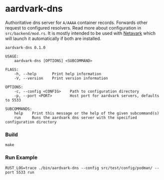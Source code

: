 # aardvark-dns

Authoritative dns server for `A/AAAA` container records. Forwards other request to configured resolvers.
Read more about configuration in `src/backend/mod.rs`. It is mostly intended to be used with
[Netavark](https://github.com/containers/netavark/) which will launch it automatically if both are
installed.

```console
aardvark-dns 0.1.0

USAGE:
    aardvark-dns [OPTIONS] <SUBCOMMAND>

FLAGS:
    -h, --help       Print help information
    -V, --version    Print version information

OPTIONS:
    -c, --config <CONFIG>    Path to configuration directory
    -p, --port <PORT>        Host port for aardvark servers, defaults to 5533

SUBCOMMANDS:
    help    Print this message or the help of the given subcommand(s)
    run     Runs the aardvark dns server with the specified configuration directory
```

### Build

```console
make
```

### Run Example

```console
RUST_LOG=trace ./bin/aardvark-dns --config src/test/config/podman/ --port 5533 run
```
